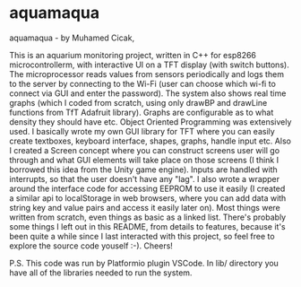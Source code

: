 # aquamaqua
aquamaqua - by Muhamed Cicak,

This is an aquarium monitoring project, written in C++ for esp8266
microcontrollerm, with interactive UI on a TFT display
(with switch buttons). The microprocessor reads values from sensors
periodically and logs them to the server by connecting to the Wi-Fi (user
can choose which wi-fi to connect via GUI and enter the password). The
system also shows real time graphs (which I coded from scratch, using only
drawBP and drawLine functions from TfT Adafruit library). Graphs are
configurable as to what density they should have etc. Object Oriented
Programming was extensively used. I basically wrote my own GUI library for
TFT where you can easily create textboxes, keyboard interface, shapes,
graphs, handle input etc. Also I created a Screen concept where you can
construct screens user will go through and what GUI elements will take place
on those screens (I think I borrowed this idea from the Unity game
engine). Inputs are handled with interrupts, so that the user doesn't have
any "lag". I also wrote a wrapper around the interface code
for accessing EEPROM to use it easily (I created a similar api to
localStorage in web browsers, where you can add data with string key and
value pairs and access it easily later on). Most things were written from
scratch, even things as basic as a linked list. There's probably some things
I left out in this README, from details to features, because it's been quite
a while since I last interacted with this project, so feel free to explore
the source code youself :-). Cheers!

P.S. This code was run by Platformio plugin VSCode. In lib/ directory you
have all of the libraries needed to run the system.